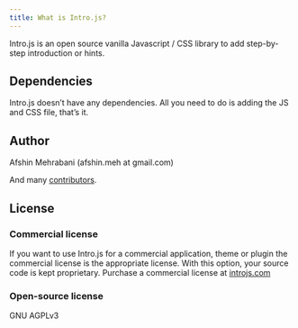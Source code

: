 ```yaml
---
title: What is Intro.js?
---
```


Intro.js is an open source vanilla Javascript / CSS library to add step-by-step introduction or hints.

## Dependencies

Intro.js doesn’t have any dependencies. All you need to do is adding the JS and CSS file, that’s it.

## Author

Afshin Mehrabani (afshin.meh at gmail.com)

And many [contributors](https://github.com/usablica/intro.js/graphs/contributors).

## License

### Commercial license

If you want to use Intro.js for a commercial application, theme or plugin the commercial license is the appropriate license. With this option, your source code is kept proprietary. Purchase a commercial license at [introjs.com](http://introjs.com/#commercial)

### Open-source license

GNU AGPLv3
